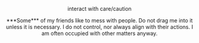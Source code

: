 




<p align=center> interact with care/caution

<p align=center> ***Some*** of my friends like to mess with people. Do not drag me into it unless it is necessary. I do not control, nor always align with their actions. I am often occupied with other matters anyway.
